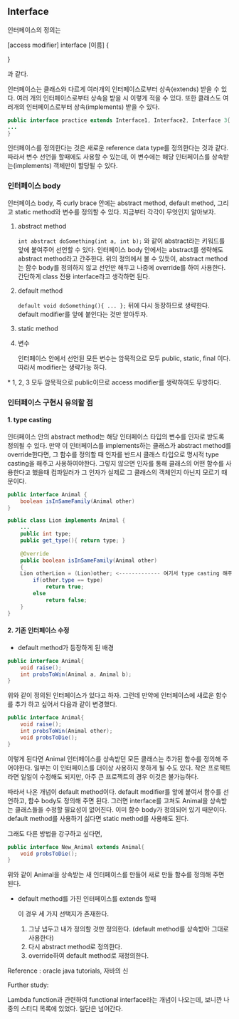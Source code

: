 ## Interface

인터페이스의 정의는 

[access modifier] interface [이름] {

}

과 같다.

인터페이스는 클래스와 다르게 여러개의 인터페이스로부터 상속(extends) 받을 수 있다. 여러 개의 인터페이스로부터 상속을 받을 시 이렇게 적을 수 있다. 또한 클래스도 여러개의 인터페이스로부터 상속(implements) 받을 수 있다.

```java
public interface practice extends Interface1, Interface2, Interface 3{
...
}
```

인터페이스를 정의한다는 것은 새로운 reference data type를 정의한다는 것과 같다. 따라서 변수 선언을 할때에도 사용할 수 있는데, 이 변수에는 해당 인터페이스를 상속받는(implements) 객체만이 할당될 수 있다.



### 인터페이스 body

인터페이스 body, 즉 curly brace 안에는 abstract method, default method, 그리고 static method와 변수를 정의할 수 있다. 지금부터 각각이 무엇인지 알아보자.

1. abstract method

   `int abstract doSomething(int a, int b);` 와 같이 abstract라는 키워드를 앞에 붙여주어 선언할 수 있다. 인터페이스 body 안에서는 abstract를 생략해도 abstract method라고 간주한다. 위의 정의에서 볼 수 있듯이, abstract method는 함수 body를 정의하지 않고 선언만 해두고 나중에 override를 하여 사용한다. 간단하게 class 전용 interface라고 생각하면 된다.

2. default method

   `default void doSomething(){ ... };`  뒤에 다시 등장하므로 생략한다. default modifier를 앞에 붙인다는 것만 알아두자.

3. static method

4. 변수

   인터페이스 안에서 선언된 모든 변수는 암묵적으로 모두 public, static, final 이다. 따라서 modifier는 생략가능 하다.

\* 1, 2, 3 모두 암묵적으로 public이므로 access modifier를 생략하여도 무방하다.



### 인터페이스 구현시 유의할 점



#### 1. type casting

인터페이스 안의 abstract method는 해당 인터페이스 타입의 변수를 인자로 받도록 정의될 수 있다. 만약 이 인터페이스를 implements하는 클래스가 abstract method를 override한다면,  그 함수를 정의할 때 인자를 반드시 클래스 타입으로 명시적 type casting을 해주고 사용하여야한다. 그렇지 않으면 인자를 통해 클래스의 어떤 함수를 사용한다고 했을때 컴파일러가 그 인자가 실제로 그 클래스의 객체인지 아닌지 모르기 때문이다. 

```java
public interface Animal {
	boolean isInSameFamily(Animal other)
}

public class Lion implements Animal {
	...
	public int type;
	public get_type(){ return type; }
	
	@Override
	public boolean isInSameFamily(Animal other)
	{
    Lion otherLion = (Lion)other; <------------- 여기서 type casting 해주어야 한다.
		if(other.type == type)
			return true;
		else
			return false;
	}
}
```



#### 2. 기존 인터페이스 수정

* default method가 등장하게 된 배경

```java
public interface Animal{
	void raise();
	int probsToWin(Animal a, Animal b);
}
```

위와 같이 정의된 인터페이스가 있다고 하자. 그런데 만약에 인터페이스에 새로운 함수를 추가 하고 싶어서 다음과 같이 변경했다.

```java
public interface Animal{
	void raise();
	int probsToWin(Animal other);
	void probsToDie();
}
```

이렇게 된다면 Animal 인터페이스를 상속받던 모든 클래스는 추가된 함수를 정의해 주어야한다. 일부는 이 인터페이스를 더이상 사용하지 못하게 될 수도 있다. 작은 프로젝트라면 일일이 수정해도 되지만, 아주 큰 프로젝트의 경우 이것은 불가능하다.

따라서 나온 개념이 default method이다. default modifier를 앞에 붙여서 함수를 선언하고, 함수 body도 정의해 주면 된다. 그러면 interface를 고쳐도 Animal을 상속받는 클래스들을 수정할 필요성이 없어진다. 이미 함수 body가 정의되어 있기 때문이다. default method를 사용하기 싫다면 static method를 사용해도 된다.

그래도 다른 방법을 강구하고 싶다면, 

```java
public interface New_Animal extends Animal{
	void probsToDie();
}
```

위와 같이 Animal을 상속받는 새 인터페이스를 만들어 새로 만들 함수를 정의해 주면 된다.



* default method를 가진 인터페이스를 extends 할때

  이 경우 세 가지 선택지가 존재한다.

  1. 그냥 냅두고 내가 정의할 것만 정의한다. (default method를 상속받아 그대로 사용한다)
  2. 다시 abstract method로 정의한다.
  3. override하여 default method로 재정의한다.





Reference : oracle java tutorials, 자바의 신





Further study:

Lambda function과 관련하여 functional interface라는 개념이 나오는데, 보니깐 나중의 스터디 목록에 있었다. 일단은 넘어간다.





